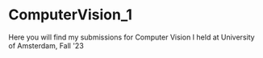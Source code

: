 # ComputerVision_1
Here you will find my submissions for Computer Vision I held at University of Amsterdam, Fall '23
